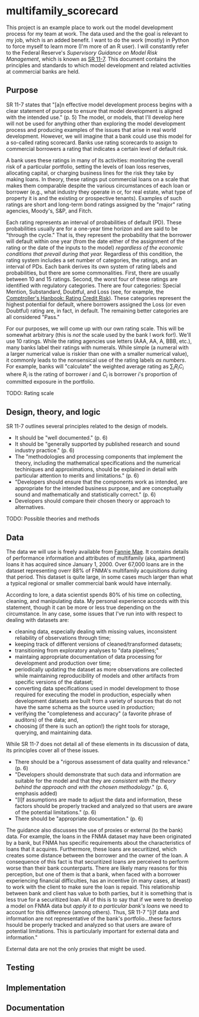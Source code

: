 # multifamily_scorecard
This project is an example place to work out the model development process for my team at work. The data used and the the goal is relevant to my job, which is an added benefit. I want to do the work (mostly) in Python to force myself to learn more (I'm more of an R user). I will constantly refer to the Federal Reserve's _Supervisory Guidance on Model Risk Management_, which is known as [SR 11-7](https://www.federalreserve.gov/supervisionreg/srletters/sr1107a1.pdf). This document contains the principles and standards to which model development and related activities at commercial banks are held.

## Purpose

SR 11-7 states that "[a]n effective model development process begins with a clear statement of purpose to ensure that model development is aligned with the intended use." (p. 5) The model, or models, that I'll develop here will not be used for anything other than exploring the model development process and producing examples of the issues that arise in real world development. However, we will imagine that a bank could use this model for a so-called rating scorecard. Banks use rating scorecards to assign to commercial borrowers a rating that indicates a certain level of default risk.

A bank uses these ratings in many of its activities: monitoring the overall risk of a particular portfolio, setting the levels of loan loss reserves, allocating capital, or charging business lines for the risk they take by making loans. In theory, these ratings put commercial loans on a scale that makes them comparable despite the various circumstances of each loan or borrower (e.g., what industry they operate in or, for real estate, what type of property it is and the existing or prospective tenants). Examples of such ratings are short and long-term bond ratings assigned by the "major" rating agencies, Moody's, S&P, and Fitch.

Each rating represents an interval of probabilities of default (PD). These probabilities usually are for a one-year time horizon and are said to be "through the cycle." That is, they represent the probability that the borrower will default within one year (from the date either of the assignment of the rating or the date of the inputs to the model) _regardless of the economic conditions that prevail during that year._ Regardless of this condition, the rating system includes a set number of categories, the ratings, and an interval of PDs. Each bank derives its own system of rating labels and probabilities, but there are some commonalities. First, there are usually between 10 and 15 ratings. Second, the worst four of these ratings are identified with regulatory categories. There are four categories: Special Mention, Substandard, Doubtful, and Loss (see, for example, the [Comptroller's Hanbook: Rating Credit Risk](https://www.occ.treas.gov/publications-and-resources/publications/comptrollers-handbook/files/rating-credit-risk/index-rating-credit-risk.html)). These categories represent the highest potential for default, where borrowers assigned the Loss (or even Doubtful) rating are, in fact, in default. The remaining better categories are all considered "Pass."

For our purposes, we will come up with our own rating scale. This will be somewhat arbitrary (this is _not_ the scale used by the bank I work for!). We'll use 10 ratings. While the rating agencies use letters (AAA, AA, A, BBB, etc.), many banks label their ratings with numerals. While simple (a numeral with a larger numerical value is riskier than one with a smaller numerical value), it commonly leads to the nonsensical use of the rating labels _as numbers_. For example, banks will "calculate" the weighted average rating as $\sum_i R_iC_i$ where $R_i$ is the rating of borrower $i$ and $C_i$ is borrower $i$'s proportion of committed exposure in the portfolio. 

TODO: Rating scale

## Design, theory, and logic
SR 11-7 outlines several principles related to the design of models.

- It should be "well documented." (p. 6)
- It should be "generally supported by published research and sound industry practice." (p. 6)
- The "methodologies and processing components that implement the theory, including the mathematical specifications and the numerical techiniques and approximations, should be explained in detail with particular attention to merits and limitations." (p. 6)
- "Developers should ensure that the components work as intended, are appropriate for the intended business purpose, and are conceptually sound and mathematically and statistically correct." (p. 6)
- Developers should compare their chosen theory or approach to alternatives.

TODO: Possible theories and methods

## Data
The data we will use is freely available from [Fannie Mae](https://capitalmarkets.fanniemae.com/credit-risk-transfer/multifamily-credit-risk-transfer/multifamily-loan-performance-data). It contains details of performance information and attributes of multifamily (aka, apartment) loans it has acquired since January 1, 2000. Over 67,000 loans are in the dataset representing overr 88% of FNMA's multifamily acquisitions during that period. This dataset is quite large, in some cases much larger than what a typical regional or smaller commercial bank would have internally.

According to lore, a data scientist spends 80% of his time on collecting, cleaning, and manipulating data. My personal experience accords with this statement, though it can be more or less true depending on the circumstance. In any case, some issues that I've run into with respect to dealing with datasets are:

- cleaning data, especially dealing with missing values, inconsistent reliability of observations through time;
- keeping track of different versions of cleaned/transformed datasets;
- transitioning from exploratory analyses to "data pipelines;"
- maintaing appropriate documentation of data processing for development and production over time;
- periodically updating the dataset as more observations are collected while maintaining reproducibility of models and other artifacts from specific versions of the dataset;
- converting data specifications used in model development to those required for executing the model in production, especially when development datasets are built from a variety of sources that do not have the same schema as the source used in production;
- verifying the "completeness and accuracy" (a favorite phrase of auditors) of the data; and,
- choosing (if there is such an option!) the right tools for storage, querying, and maintaining data.

While SR 11-7 does not detail all of these elements in its discussion of data, its principles cover all of these issues.

- There should be a "rigorous assessment of data quality and relevance." (p. 6)
- "Developers should demonstrate that such data and information are suitable for the model and that they are _consistent with the theory behind the approach and with the chosen methodology_." (p. 6, emphasis added)
- "[I]f assumptions are made to adjust the data and information, these factors should be properly tracked and analyzed so that users are aware of the potential limitations." (p. 6)
- There should be "appropriate documentation." (p. 6)

The guidance also discusses the use of proxies or external (to the bank) data. For example, the loans in the FNMA dataset may have been originated by a bank, but FNMA has specific requirements about the characteristics of loans that it acquires. Furthermore, these loans are securitized, which creates some distance between the borrower and the owner of the loan. A consequence of this fact is that securitized loans are perceived to perform worse than their bank counterparts. There are likely many reasons for this perception, but one of them is that a bank, when faced with a borrower experiencing financial difficulties, has an incentive (in many cases, at least) to work with the client to make sure the loan is repaid. This relationship between bank and client has value to both parties, but it is something that is less true for a securitized loan. All of this is to say that if we were to develop a model on FNMA data but _apply it to a particular bank's loans_ we need to account for this difference (among others). Thus, SR 11-7 "[i]f data and information are not representative of the bank's portfolio...these factors hsould be properly tracked and analyzed so that users are aware of potential limitations. This is particularly important for external data and information."

External data are not the only proxies that might be used. 
## Testing

## Implementation

## Documentation

